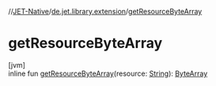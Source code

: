 //[JET-Native](../../index.md)/[de.jet.library.extension](index.md)/[getResourceByteArray](get-resource-byte-array.md)

# getResourceByteArray

[jvm]\
inline fun [getResourceByteArray](get-resource-byte-array.md)(resource: [String](https://kotlinlang.org/api/latest/jvm/stdlib/kotlin/-string/index.html)): [ByteArray](https://kotlinlang.org/api/latest/jvm/stdlib/kotlin/-byte-array/index.html)
